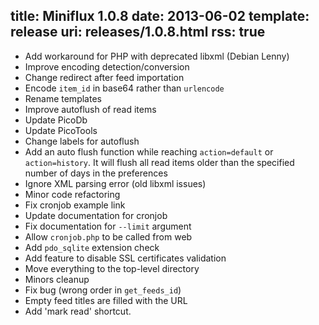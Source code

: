 title: Miniflux 1.0.8
date: 2013-06-02
template: release
uri: releases/1.0.8.html
rss: true
---

* Add workaround for PHP with deprecated libxml (Debian Lenny)
* Improve encoding detection/conversion
* Change redirect after feed importation
* Encode `item_id` in base64 rather than `urlencode`
* Rename templates
* Improve autoflush of read items
* Update PicoDb
* Update PicoTools
* Change labels for autoflush
* Add an auto flush function while reaching `action=default` or `action=history`. It will flush all read items older than the specified number of days in the preferences
* Ignore XML parsing error (old libxml issues)
* Minor code refactoring
* Fix cronjob example link
* Update documentation for cronjob
* Fix documentation for `--limit` argument
* Allow `cronjob.php` to be called from web
* Add `pdo_sqlite` extension check
* Add feature to disable SSL certificates validation
* Move everything to the top-level directory
* Minors cleanup
* Fix bug (wrong order in `get_feeds_id`)
* Empty feed titles are filled with the URL
* Add 'mark read' shortcut.
